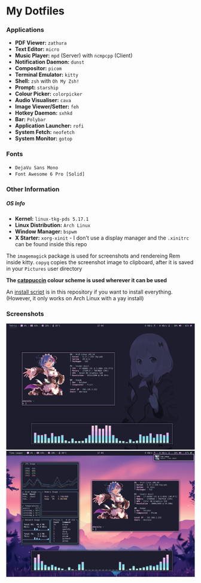 #  My Dotfiles
### Applications
- **PDF Viewer:** `zathura`
- **Text Editor:** `micro`
- **Music Player:** `mpd` (Server) with `ncmpcpp` (Client)
- **Notification Daemon:** `dunst`
- **Compositor:** `picom`
- **Terminal Emulator:** `kitty`
- **Shell:** `zsh` with `Oh My Zsh!`
- **Prompt:** `starship`
- **Colour Picker:** `colorpicker`
- **Audio Visualiser:** `cava`
- **Image Viewer/Setter:** `feh`
- **Hotkey Daemon:** `sxhkd`
- **Bar:** `Polybar`
- **Application Launcher:** `rofi`
- **System Fetch:** `neofetch`
- **System Monitor:** `gotop`

### Fonts
- `DejaVu Sans Mono`
- `Font Awesome 6 Pro [Solid]`

### Other Information
##### OS Info
- **Kernel:** `linux-tkg-pds 5.17.1`
- **Linux Distribution:** `Arch Linux`
- **Window Manager:** `bspwm`
- **X Starter:** `xorg-xinit` - I don't use a display manager and the `.xinitrc` can be found inside this repo

The `imagemagick` package is used for screenshots and rendereing Rem inside kitty. `copyq` copies the screenshot image to clipboard, after it is saved in your `Pictures` user directory

**The [catppuccin](https://github.com/catppuccin/catppuccin) colour scheme is used wherever it can be used**

An [install script](https://github.com/devraza/dotfiles/blob/main/install.sh) is in this repository if you want to install everything.
(However, it only works on Arch Linux with a yay install)

### Screenshots
![Screenshot](https://github.com/devraza/dotfiles/blob/main/screenshots/screenshot.png)
![Screenshot](https://github.com/devraza/dotfiles/blob/main/screenshots/screenshot-alt.png)
